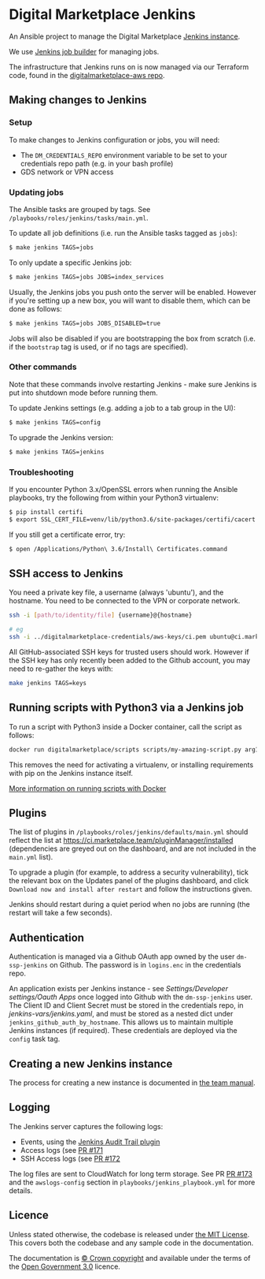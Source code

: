 # Digital Marketplace Jenkins

An Ansible project to manage the Digital Marketplace [Jenkins instance](https://ci.marketplace.team/).

We use [Jenkins job builder](https://jenkins-job-builder.readthedocs.org/en/latest/index.html) for managing jobs.

The infrastructure that Jenkins runs on is now managed via our Terraform code, found in the [digitalmarketplace-aws
repo](https://github.com/alphagov/digitalmarketplace-aws/tree/master/terraform/modules/jenkins).

## Making changes to Jenkins

### Setup

To make changes to Jenkins configuration or jobs, you will need:

 * The `DM_CREDENTIALS_REPO` environment variable to be set to your credentials repo path (e.g. in your bash profile)
 * GDS network or VPN access

### Updating jobs

The Ansible tasks are grouped by tags. See `/playbooks/roles/jenkins/tasks/main.yml`.

To update all job definitions (i.e. run the Ansible tasks tagged as `jobs`):
```bash
$ make jenkins TAGS=jobs
```

To only update a specific Jenkins job:
```bash
$ make jenkins TAGS=jobs JOBS=index_services
```

Usually, the Jenkins jobs you push onto the server will be enabled. However if you're setting up a new box, you will
want to disable them, which can be done as follows:
```bash
$ make jenkins TAGS=jobs JOBS_DISABLED=true
```

Jobs will also be disabled if you are bootstrapping the box from scratch (i.e. if the `bootstrap`
tag is used, or if no tags are specified).

### Other commands

Note that these commands involve restarting Jenkins - make sure Jenkins is put into shutdown mode
before running them.

To update Jenkins settings (e.g. adding a job to a tab group in the UI):
```bash
$ make jenkins TAGS=config
```

To upgrade the Jenkins version:
```bash
$ make jenkins TAGS=jenkins
```

### Troubleshooting

If you encounter Python 3.x/OpenSSL errors when running the Ansible playbooks, try the following from within your Python3 virtualenv:

```bash
$ pip install certifi
$ export SSL_CERT_FILE=venv/lib/python3.6/site-packages/certifi/cacert.pem
```

If you still get a certificate error, try:

```bash
$ open /Applications/Python\ 3.6/Install\ Certificates.command
```

## SSH access to Jenkins

You need a private key file, a username (always 'ubuntu'), and the hostname. You need to be connected to the VPN or corporate network.

```bash
ssh -i [path/to/identity/file] {username}@{hostname}

# eg
ssh -i ../digitalmarketplace-credentials/aws-keys/ci.pem ubuntu@ci.marketplace.team
```

All GitHub-associated SSH keys for trusted users should work. However if the SSH key has only recently
been added to the Github account, you may need to re-gather the keys with:

```bash
make jenkins TAGS=keys
```

## Running scripts with Python3 via a Jenkins job

To run a script with Python3 inside a Docker container, call the script as follows:

```bash
docker run digitalmarketplace/scripts scripts/my-amazing-script.py arg1 arg2 ...
```

This removes the need for activating a virtualenv, or installing requirements with pip on the Jenkins
instance itself.

[More information on running scripts with Docker](https://github.com/alphagov/digitalmarketplace-scripts#running-scripts-with-docker)


## Plugins

The list of plugins in `/playbooks/roles/jenkins/defaults/main.yml` should reflect the list at https://ci.marketplace.team/pluginManager/installed (dependencies
are greyed out on the dashboard, and are not included in the `main.yml` list).

To upgrade a plugin (for example, to address a security vulnerability), tick the relevant box on the Updates panel of the plugins dashboard, and
 click `Download now and install after restart` and follow the instructions given.

Jenkins should restart during a quiet period when no jobs are running (the restart will take a few seconds).


## Authentication

Authentication is managed via a Github OAuth app owned by the user `dm-ssp-jenkins` on
Github. The password is in `logins.enc` in the credentials repo.

An application exists per Jenkins instance - see *Settings/Developer settings/Oauth Apps* once logged into Github with
the `dm-ssp-jenkins` user. The Client ID and Client Secret must be stored in the credentials repo, in
*jenkins-vars/jenkins.yaml*, and must be stored as a nested dict under `jenkins_github_auth_by_hostname`. This allows
us to maintain multiple Jenkins instances (if required). These credentials are deployed via the `config` task tag.

## Creating a new Jenkins instance

The process for creating a new instance is documented in [the team manual](https://alphagov.github.io/digitalmarketplace-manual/2nd-line-runbook/rebuilding-jenkins.html).

## Logging

The Jenkins server captures the following logs:

- Events, using the [Jenkins Audit Trail plugin](https://wiki.jenkins.io/display/JENKINS/Audit+Trail+Plugin)
- Access logs (see [PR #171](https://github.com/alphagov/digitalmarketplace-jenkins/pull/171)
- SSH Access logs (see [PR #172](https://github.com/alphagov/digitalmarketplace-jenkins/pull/172)

The log files are sent to CloudWatch for long term storage. See PR [PR #173](https://github.com/alphagov/digitalmarketplace-jenkins/pull/173)
and the `awslogs-config` section in `playbooks/jenkins_playbook.yml` for more details.

## Licence

Unless stated otherwise, the codebase is released under [the MIT License][mit].
This covers both the codebase and any sample code in the documentation.

The documentation is [&copy; Crown copyright][copyright] and available under the terms
of the [Open Government 3.0][ogl] licence.

[mit]: LICENCE
[copyright]: http://www.nationalarchives.gov.uk/information-management/re-using-public-sector-information/uk-government-licensing-framework/crown-copyright/
[ogl]: http://www.nationalarchives.gov.uk/doc/open-government-licence/version/3/
